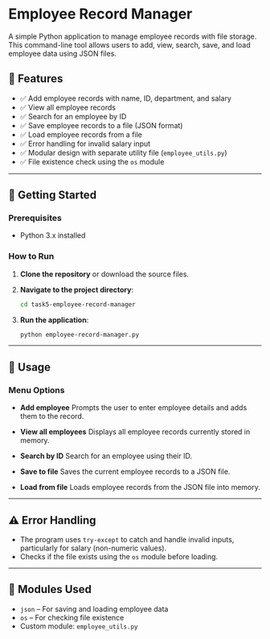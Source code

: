 
# Employee Record Manager

A simple Python application to manage employee records with file storage. This command-line tool allows users to add, view, search, save, and load employee data using JSON files.

## 🔧 Features

* ✅ Add employee records with name, ID, department, and salary
* ✅ View all employee records
* ✅ Search for an employee by ID
* ✅ Save employee records to a file (JSON format)
* ✅ Load employee records from a file
* ✅ Error handling for invalid salary input
* ✅ Modular design with separate utility file (`employee_utils.py`)
* ✅ File existence check using the `os` module

---

## 🚀 Getting Started

### Prerequisites

* Python 3.x installed

### How to Run

1. **Clone the repository** or download the source files.

2. **Navigate to the project directory**:

   ```bash
   cd task5-employee-record-manager
   ```

3. **Run the application**:

   ```bash
   python employee-record-manager.py
   ```

---

## 📌 Usage

### Menu Options

* **Add employee**
  Prompts the user to enter employee details and adds them to the record.

* **View all employees**
  Displays all employee records currently stored in memory.

* **Search by ID**
  Search for an employee using their ID.

* **Save to file**
  Saves the current employee records to a JSON file.

* **Load from file**
  Loads employee records from the JSON file into memory.

---

## ⚠️ Error Handling

* The program uses `try-except` to catch and handle invalid inputs, particularly for salary (non-numeric values).
* Checks if the file exists using the `os` module before loading.

---

## 🧩 Modules Used

* `json` – For saving and loading employee data
* `os` – For checking file existence
* Custom module: `employee_utils.py`
